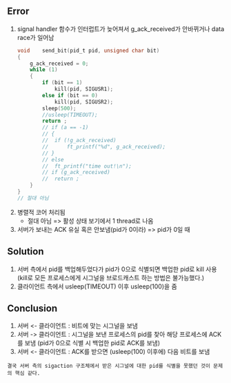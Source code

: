 ## Error

1. signal handler 함수가 인터럽트가 늦어져서 g_ack_received가 안바뀌거나 data race가 일어남
	```c
	void	send_bit(pid_t pid, unsigned char bit)
	{
		g_ack_received = 0;
		while (1)
		{
			if (bit == 1)
				kill(pid, SIGUSR1);
			else if (bit == 0)
				kill(pid, SIGUSR2);
			sleep(500);
			//usleep(TIMEOUT);
			return ;
			// if (a == -1)
			// {
			// 	if (!g_ack_received)
			// 		ft_printf("%d", g_ack_received);
			// }
			// else
			// 	ft_printf("time out!\n");
			// if (g_ack_received)
			// 	return ;
		}
	}
	// 절대 아님
	```
2. 병렬적 코어 처리됨
	- 절대 아님 => 활성 상태 보기에서 1 thread로 나옴
3. 서버가 보내는 ACK 유실 혹은 안보냄(pid가 0이라) => pid가 0일 때

## Solution

1. 서버 측에서 pid를 백업해두었다가 pid가 0으로 식별되면 백업한 pid로 kill 사용 (kill로 모든 프로세스에게 시그널을 브로드캐스트 하는 방법은 불가능했다.)
2. 클라이언트 측에서 usleep(TIMEOUT) 이후 usleep(100)을 줌

## Conclusion

1. 서버 <- 클라이언트 : 비트에 맞는 시그널을 보냄
2. 서버 -> 클라이언트 : 시그널을 보낸 프로세스의 pid를 찾아 해당 프로세스에 ACK를 보냄 (pid가 0으로 식별 시 백업한 pid로 ACK를 보냄)
3. 서버 <- 클라이언트 : ACK를 받으면 (usleep(100) 이후에) 다음 비트를 보냄

`결국 서버 측의 sigaction 구조체에서 받은 시그널에 대한 pid를 식별을 못했던 것이 문제의 핵심 같다.`
